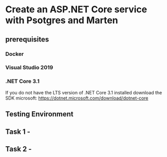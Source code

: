 # Create an ASP.NET Core service with Psotgres and Marten

## prerequisites

### Docker

### Visual Studio 2019

### .NET Core 3.1
If you do not have the LTS version of .NET Core 3.1 installed download the SDK microsoft: https://dotnet.microsoft.com/download/dotnet-core

## Testing Environment

## Task 1 - 

## Task 2 - 
